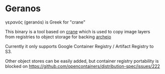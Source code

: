 # Geranos

γερανός (geranós) is Greek for "crane"

This binary is a tool based on [crane] which is used to copy image layers
from registries to object storage for backing [archeio](./../archeio)

Currently it only supports Google Container Registry / Artifact Registry to S3.

Other object stores can be easily added, but container registry portability is blocked
on https://github.com/opencontainers/distribution-spec/issues/222

[crane]: https://github.com/google/go-containerregistry/tree/main/cmd/crane